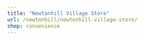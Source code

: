 ```yaml
---
title: "Newtonhill Village Store"
url: /newtonhill/newtonhill-village-store/
shop: convenience
---
```

